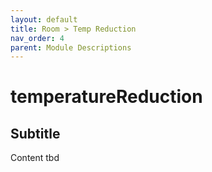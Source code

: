 ```yaml
---
layout: default
title: Room > Temp Reduction
nav_order: 4
parent: Module Descriptions
---
```


# temperatureReduction
## Subtitle
Content tbd